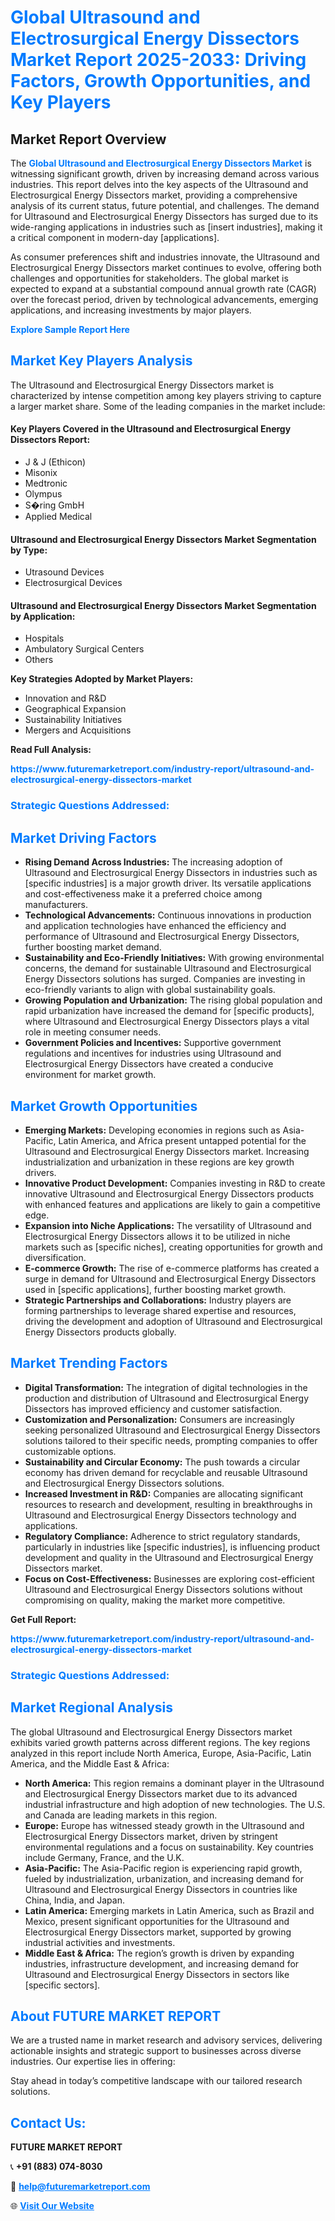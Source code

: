 <h1 style="color: #007BFF;">Global Ultrasound and Electrosurgical Energy Dissectors Market Report 2025-2033: Driving Factors, Growth Opportunities, and Key Players</h1>

<section id="overview">
<h2>Market Report Overview</h2>
<p>The <a href="https://www.futuremarketreport.com/industry-report/ultrasound-and-electrosurgical-energy-dissectors-market" style="color: #007BFF; text-decoration: none;"><strong>Global Ultrasound and Electrosurgical Energy Dissectors Market</strong></a> is witnessing significant growth, driven by increasing demand across various industries. This report delves into the key aspects of the Ultrasound and Electrosurgical Energy Dissectors market, providing a comprehensive analysis of its current status, future potential, and challenges. The demand for Ultrasound and Electrosurgical Energy Dissectors has surged due to its wide-ranging applications in industries such as [insert industries], making it a critical component in modern-day [applications].</p>
<p>As consumer preferences shift and industries innovate, the Ultrasound and Electrosurgical Energy Dissectors market continues to evolve, offering both challenges and opportunities for stakeholders. The global market is expected to expand at a substantial compound annual growth rate (CAGR) over the forecast period, driven by technological advancements, emerging applications, and increasing investments by major players.</p>
</section>

<section id="overview">
<p><a href="https://www.futuremarketreport.com/request-sample/reportId=79226" style="color: #007BFF; text-decoration: none;"><strong>Explore Sample Report Here</strong></a></p>
</section>

<section id="key-players">
<h2 style="color: #007BFF;">Market Key Players Analysis</h2>
<p>The Ultrasound and Electrosurgical Energy Dissectors market is characterized by intense competition among key players striving to capture a larger market share. Some of the leading companies in the market include:</p>
<h4>Key Players Covered in the Ultrasound and Electrosurgical Energy Dissectors Report:</h4>
<ul><li>J &amp; J (Ethicon)</li><li>Misonix</li><li>Medtronic</li><li>Olympus</li><li>S�ring GmbH</li><li>Applied Medical</li></ul>
<h4>Ultrasound and Electrosurgical Energy Dissectors Market Segmentation by Type:</h4>
<ul><li>Utrasound Devices</li><li>Electrosurgical Devices</li></ul>

<h4>Ultrasound and Electrosurgical Energy Dissectors Market Segmentation by Application:</h4>
<ul><li>Hospitals</li><li>Ambulatory Surgical Centers</li><li>Others</li></ul>
<p><strong>Key Strategies Adopted by Market Players:</strong></p>
<ul>
<li>Innovation and R&D</li>
<li>Geographical Expansion</li>
<li>Sustainability Initiatives</li>
<li>Mergers and Acquisitions</li>
</ul>
</section>

<section>
<p><strong>Read Full Analysis: </strong></p><a href="https://www.futuremarketreport.com/industry-report/ultrasound-and-electrosurgical-energy-dissectors-market" style="color: #007BFF; text-decoration: none;"><strong>https://www.futuremarketreport.com/industry-report/ultrasound-and-electrosurgical-energy-dissectors-market</strong></a>
<h3 style="color: #007BFF;">Strategic Questions Addressed:</h3>
</section>

<section id="driving-factors">
<h2 style="color: #007BFF;">Market Driving Factors</h2>
<ul>
<li><strong>Rising Demand Across Industries:</strong> The increasing adoption of Ultrasound and Electrosurgical Energy Dissectors in industries such as [specific industries] is a major growth driver. Its versatile applications and cost-effectiveness make it a preferred choice among manufacturers.</li>
<li><strong>Technological Advancements:</strong> Continuous innovations in production and application technologies have enhanced the efficiency and performance of Ultrasound and Electrosurgical Energy Dissectors, further boosting market demand.</li>
<li><strong>Sustainability and Eco-Friendly Initiatives:</strong> With growing environmental concerns, the demand for sustainable Ultrasound and Electrosurgical Energy Dissectors solutions has surged. Companies are investing in eco-friendly variants to align with global sustainability goals.</li>
<li><strong>Growing Population and Urbanization:</strong> The rising global population and rapid urbanization have increased the demand for [specific products], where Ultrasound and Electrosurgical Energy Dissectors plays a vital role in meeting consumer needs.</li>
<li><strong>Government Policies and Incentives:</strong> Supportive government regulations and incentives for industries using Ultrasound and Electrosurgical Energy Dissectors have created a conducive environment for market growth.</li>
</ul>
</section>

<section id="growth-opportunities">
<h2 style="color: #007BFF;">Market Growth Opportunities</h2>
<ul>
<li><strong>Emerging Markets:</strong> Developing economies in regions such as Asia-Pacific, Latin America, and Africa present untapped potential for the Ultrasound and Electrosurgical Energy Dissectors market. Increasing industrialization and urbanization in these regions are key growth drivers.</li>
<li><strong>Innovative Product Development:</strong> Companies investing in R&D to create innovative Ultrasound and Electrosurgical Energy Dissectors products with enhanced features and applications are likely to gain a competitive edge.</li>
<li><strong>Expansion into Niche Applications:</strong> The versatility of Ultrasound and Electrosurgical Energy Dissectors allows it to be utilized in niche markets such as [specific niches], creating opportunities for growth and diversification.</li>
<li><strong>E-commerce Growth:</strong> The rise of e-commerce platforms has created a surge in demand for Ultrasound and Electrosurgical Energy Dissectors used in [specific applications], further boosting market growth.</li>
<li><strong>Strategic Partnerships and Collaborations:</strong> Industry players are forming partnerships to leverage shared expertise and resources, driving the development and adoption of Ultrasound and Electrosurgical Energy Dissectors products globally.</li>
</ul>
</section>

<section id="trending-factors">
<h2 style="color: #007BFF;">Market Trending Factors</h2>
<ul>
<li><strong>Digital Transformation:</strong> The integration of digital technologies in the production and distribution of Ultrasound and Electrosurgical Energy Dissectors has improved efficiency and customer satisfaction.</li>
<li><strong>Customization and Personalization:</strong> Consumers are increasingly seeking personalized Ultrasound and Electrosurgical Energy Dissectors solutions tailored to their specific needs, prompting companies to offer customizable options.</li>
<li><strong>Sustainability and Circular Economy:</strong> The push towards a circular economy has driven demand for recyclable and reusable Ultrasound and Electrosurgical Energy Dissectors solutions.</li>
<li><strong>Increased Investment in R&D:</strong> Companies are allocating significant resources to research and development, resulting in breakthroughs in Ultrasound and Electrosurgical Energy Dissectors technology and applications.</li>
<li><strong>Regulatory Compliance:</strong> Adherence to strict regulatory standards, particularly in industries like [specific industries], is influencing product development and quality in the Ultrasound and Electrosurgical Energy Dissectors market.</li>
<li><strong>Focus on Cost-Effectiveness:</strong> Businesses are exploring cost-efficient Ultrasound and Electrosurgical Energy Dissectors solutions without compromising on quality, making the market more competitive.</li>
</ul>
</section>

<section>
<p><strong>Get Full Report: </strong></p><a href="https://www.futuremarketreport.com/industry-report/ultrasound-and-electrosurgical-energy-dissectors-market" style="color: #007BFF; text-decoration: none;"><strong>https://www.futuremarketreport.com/industry-report/ultrasound-and-electrosurgical-energy-dissectors-market</strong></a>
<h3 style="color: #007BFF;">Strategic Questions Addressed:</h3>
</section>


<section id="regional-analysis">
<h2 style="color: #007BFF;">Market Regional Analysis</h2>
<p>The global Ultrasound and Electrosurgical Energy Dissectors market exhibits varied growth patterns across different regions. The key regions analyzed in this report include North America, Europe, Asia-Pacific, Latin America, and the Middle East & Africa:</p>
<ul>
<li><strong>North America:</strong> This region remains a dominant player in the Ultrasound and Electrosurgical Energy Dissectors market due to its advanced industrial infrastructure and high adoption of new technologies. The U.S. and Canada are leading markets in this region.</li>
<li><strong>Europe:</strong> Europe has witnessed steady growth in the Ultrasound and Electrosurgical Energy Dissectors market, driven by stringent environmental regulations and a focus on sustainability. Key countries include Germany, France, and the U.K.</li>
<li><strong>Asia-Pacific:</strong> The Asia-Pacific region is experiencing rapid growth, fueled by industrialization, urbanization, and increasing demand for Ultrasound and Electrosurgical Energy Dissectors in countries like China, India, and Japan.</li>
<li><strong>Latin America:</strong> Emerging markets in Latin America, such as Brazil and Mexico, present significant opportunities for the Ultrasound and Electrosurgical Energy Dissectors market, supported by growing industrial activities and investments.</li>
<li><strong>Middle East & Africa:</strong> The region’s growth is driven by expanding industries, infrastructure development, and increasing demand for Ultrasound and Electrosurgical Energy Dissectors in sectors like [specific sectors].</li>
</ul>
</section>

<footer>
<h2 style="color: #007BFF;">About FUTURE MARKET REPORT</h2>
<p>We are a trusted name in market research and advisory services, delivering actionable insights and strategic support to businesses across diverse industries. Our expertise lies in offering:</p>

<p>Stay ahead in today’s competitive landscape with our tailored research solutions.</p>

<h2 style="color: #007BFF;">Contact Us:</h2>
<p><strong>FUTURE MARKET REPORT</strong></p>
<p>📞 <strong>+91 (883) 074-8030</strong></p>
<p>📧 <strong><a href="mailto:help@futuremarketreport.com" style="color: #007BFF;">help@futuremarketreport.com</a></strong></p>
<p>🌐 <strong><a href="https://www.futuremarketreport.com/" style="color: #007BFF;">Visit Our Website</a></strong></p>
</footer>